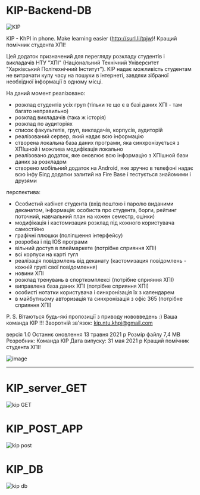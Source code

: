 # KIP-Backend-DB

![KIP](https://user-images.githubusercontent.com/68736883/119661411-f30b9280-be38-11eb-82ba-1a273a00db5d.png)

KIP - KhPI in phone. Make learning easier (http://surl.li/tpjw)!
Кращий помічник студента ХПІ!

Цей додаток призначений для перегляду розкладу студентів і викладачів НТУ "ХПІ" (Національний Технічний Університет "Харківський Політехнічний Інститут").
KIP надає можливість студентам не витрачати купу часу на пошуки в інтернеті, завдяки зібраної необхідної інформації в одному місці.

На даний момент реалізовано:

- розклад студентів усіх груп (тільки те що є в базі даних ХПІ - там багато неправильно)
- розклад викладачів (така ж історія)
- розклад по аудиторіях
- список факультетів, груп, викладачів, корпусів, аудиторій
- реалізований сервер, який надає всю інформацію
- створена локальна база даних програми, яка синхронізується з ХПІшной і можлива модифікація локально
- реалізовано додаток, яке оновлює всю інформацію з ХПІшной бази даних за розкладом
- створено мобільний додаток на Android, яке зручно в телефоні надає всю інфу
Білд додатки залитий на Fire Base і тестується знайомими і друзями


перспектива:
- Особистий кабінет студента (вхід поштою і паролю виданими деканатом, інформація: особиста про студента, борги, рейтинг поточний, навчальний план на кожен семестр, оцінки)
- модифікація і кастомизация розклад під кожного користувача самостійно
- графічні плюшки (поліпшення інтерфейсу)
- розробка і під IOS програми
- вільний доступ в плеймаркете (потрібне сприяння ХПІ)
- всі корпуси на карті гугл
- реалізація повідомлень від деканату (кастомизация повідомлень - кожній групі свої повідомлення)
- новини ХПІ
- розклад тренувань в спорткомплексі (потрібне сприяння ХПІ)
- виправлена   база даних ХПІ (потрібне сприяння ХПІ)
- особисті нотатки користувача і синхронізація їх з календарем
- в майбутньому авторизація та синхронізація з офіс 365 (потрібне сприяння ХПІ)

P. S. Вітаються будь-які пропозиції з приводу нововведень :)
Ваша команда KIP !!!
Зворотній зв'язок: kip.ntu.khpi@gmail.com

версія 1.0
Останнє оновлення 13 травня 2021 р
Розмір файлу 7,4 MB
Розробник: Команда KIP
Дата випуску: 31 мая 2021 р
Кращий помічник студента ХПІ!

![image](https://user-images.githubusercontent.com/68736883/119661269-c9526b80-be38-11eb-8c4a-f2ee89ee3d69.png)


---------------------------------------------------------------------------------------------------------------

# KIP_server_GET

![kip GET](https://user-images.githubusercontent.com/68736883/119661595-1df5e680-be39-11eb-9ea4-2ccefcdba069.gif)


# KIP_POST_APP

![kip post](https://user-images.githubusercontent.com/68736883/119661657-2f3ef300-be39-11eb-8317-66a9e9a6ad3b.gif)


# KIP_DB

![kip db](https://user-images.githubusercontent.com/68736883/119661688-36660100-be39-11eb-9199-cd1f51530cd1.gif)
